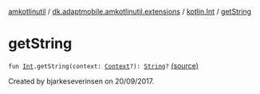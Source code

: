 [amkotlinutil](../../index.md) / [dk.adaptmobile.amkotlinutil.extensions](../index.md) / [kotlin.Int](index.md) / [getString](./get-string.md)

# getString

`fun `[`Int`](https://kotlinlang.org/api/latest/jvm/stdlib/kotlin/-int/index.html)`.getString(context: `[`Context`](https://developer.android.com/reference/android/content/Context.html)`?): `[`String`](https://kotlinlang.org/api/latest/jvm/stdlib/kotlin/-string/index.html)`?` [(source)](https://github.com/adaptmobile-organization/amkotlinutil/tree/master/amkotlinutil/amkotlinutil/src/main/java/dk/adaptmobile/amkotlinutil/extensions/IntExtensions.kt#L10)

Created by bjarkeseverinsen on 20/09/2017.

